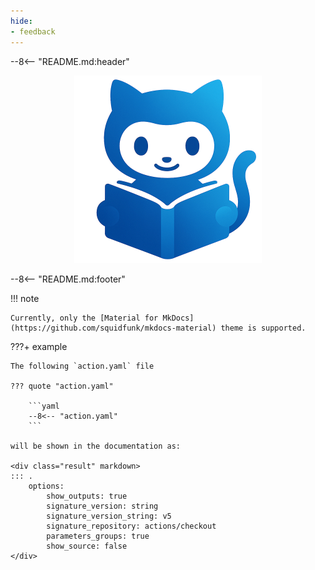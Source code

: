 ```yaml
---
hide:
- feedback
---
```


--8<-- "README.md:header"

<p align="center"><img width=300px src="img/logo.png"></p>

--8<-- "README.md:footer"

!!! note

    Currently, only the [Material for MkDocs](https://github.com/squidfunk/mkdocs-material) theme is supported.

???+ example

    The following `action.yaml` file

    ??? quote "action.yaml"

        ```yaml
        --8<-- "action.yaml"
        ```
    
    will be shown in the documentation as:

    <div class="result" markdown>
    ::: .
        options:
            show_outputs: true
            signature_version: string
            signature_version_string: v5
            signature_repository: actions/checkout
            parameters_groups: true
            show_source: false
    </div>
